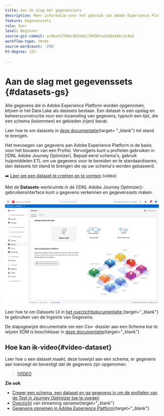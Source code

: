 ```yaml
---
title: Aan de slag met gegevenssets
description: Meer informatie over het gebruik van Adobe Experience Platform-gegevenssets in Adobe Journey Optimizer
feature: Gegevenssets
role: User
level: Beginner
source-git-commit: ac6ba317909c962a81c7043bfa2a56e94bc5c9ad
workflow-type: tm+mt
source-wordcount: '259'
ht-degree: 12%

---
```


# Aan de slag met gegevenssets {#datasets-gs}

Alle gegevens die in Adobe Experience Platform worden opgenomen, blijven in het Data Lake als datasets bestaan. Een dataset is een opslag en beheersconstructie voor een inzameling van gegevens, typisch een lijst, die een schema (kolommen) en gebieden (rijen) bevat.

Leer hoe te om datasets in [deze documentatie](https://experienceleague.adobe.com/docs/experience-platform/catalog/datasets/overview.html){target= &quot;_blank&quot;} tot stand te brengen.

Het toevoegen van gegevens aan Adobe Experience Platform is de basis voor het bouwen van een Profiel. Vervolgens kunt u profielen gebruiken in [!DNL Adobe Journey Optimizer]. Bepaal eerst schema&#39;s, gebruik hulpmiddelen ETL om uw gegevens voor te bereiden en te standaardiseren, dan datasets tot stand te brengen die op uw schema&#39;s worden gebaseerd.

➡️ [Leer om een dataset te creëren en te vormen](#video-dataset) (video)

Met de **Datasets**-werkruimte in de [!DNL Adobe Journey Optimizer]-gebruikersinterface kunt u gegevens verkennen en gegevenssets maken.

![](assets/datasets-home.png)

Leer hoe te om Datasets UI in [het overzichtsdocumentatie ](https://experienceleague.adobe.com/docs/experience-platform/ingestion/home.html){target=&quot;_blank&quot;} te gebruiken van de Ingestie van Gegevens.

De stapsgewijze documentatie om een Csv- dossier aan een Schema toe te wijzen XDM is beschikbaar in [deze documentatie](https://experienceleague.adobe.com/docs/experience-platform/ingestion/tutorials/map-a-csv-file.html){target=&quot;_blank&quot;}


## Hoe kan ik-video{#video-dataset}

Leer hoe u een dataset maakt, deze toewijst aan een schema, er gegevens aan toevoegt en bevestigt dat de gegevens zijn opgenomen.

>[!VIDEO](https://video.tv.adobe.com/v/334293?quality=12)

**Zie ook**

* [Creeer een schema, een dataset en ga gegevens in om de profielen van de Test in Journey Optimizer toe te voegen](building-journeys/creating-test-profiles.md)
* [Overzicht](https://experienceleague.adobe.com/docs/experience-platform/ingestion/streaming/overview.html?lang=nl) van streaming opname{target=&quot;_blank&quot;}
* [Gegevens opnemen in Adobe Experience Platform](https://experienceleague.adobe.com/docs/experience-platform/ingestion/tutorials/ingest-batch-data.html){target=&quot;_blank&quot;}

